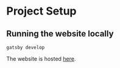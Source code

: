 # Project Setup
## Running the website locally
```gatsby develop```
  
The website is hosted [here](https://gear61.github.io/lion-brothers/).
